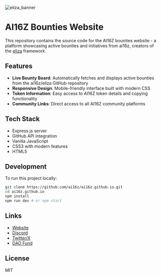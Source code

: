 ![eliza_banner](https://github.com/user-attachments/assets/e8784793-c4d3-4d59-bba9-6d47885abe63)

# AI16Z Bounties Website

This repository contains the source code for the AI16Z bounties website - a platform showcasing active bounties and initiatives from ai16z, creators of the [eliza](https://github.com/ai16z/eliza) framework.

## Features

- **Live Bounty Board**: Automatically fetches and displays active bounties from the ai16z/eliza GitHub repository
- **Responsive Design**: Mobile-friendly interface built with modern CSS
- **Token Information**: Easy access to AI16Z token details and copying functionality
- **Community Links**: Direct access to all AI16Z community platforms

## Tech Stack

- Express.js server
- GitHub API integration
- Vanilla JavaScript
- CSS3 with modern features
- HTML5

## Development

To run this project locally:

```bash
git clone https://github.com/ai16z/ai16z.github.io.git
cd ai16z.github.io
npm install
npm run dev # or npm start
```

## Links

- [Website](https://ai16z.ai)
- [Discord](https://discord.gg/ai16z)
- [Twitter/X](https://x.com/ai16zdao)
- [DAO Fund](https://www.daos.fun/HeLp6NuQkmYB4pYWo2zYs22mESHXPQYzXbB8n4V98jwC)

## License

MIT
